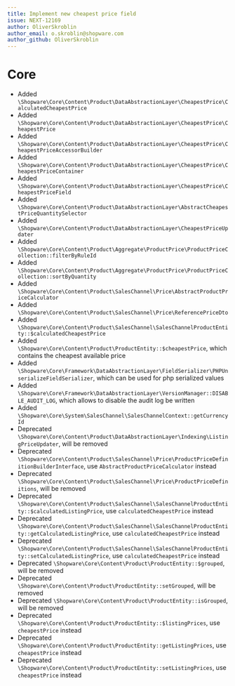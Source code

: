 ```yaml
---
title: Implement new cheapest price field
issue: NEXT-12169
author: OliverSkroblin
author_email: o.skroblin@shopware.com 
author_github: OliverSkroblin
---
```

# Core
* Added `\Shopware\Core\Content\Product\DataAbstractionLayer\CheapestPrice\CalculatedCheapestPrice`
* Added `\Shopware\Core\Content\Product\DataAbstractionLayer\CheapestPrice\CheapestPrice`
* Added `\Shopware\Core\Content\Product\DataAbstractionLayer\CheapestPrice\CheapestPriceAccessorBuilder`
* Added `\Shopware\Core\Content\Product\DataAbstractionLayer\CheapestPrice\CheapestPriceContainer`
* Added `\Shopware\Core\Content\Product\DataAbstractionLayer\CheapestPrice\CheapestPriceField`
* Added `\Shopware\Core\Content\Product\DataAbstractionLayer\AbstractCheapestPriceQuantitySelector`
* Added `\Shopware\Core\Content\Product\DataAbstractionLayer\CheapestPriceUpdater` 
* Added `\Shopware\Core\Content\Product\Aggregate\ProductPrice\ProductPriceCollection::filterByRuleId` 
* Added `\Shopware\Core\Content\Product\Aggregate\ProductPrice\ProductPriceCollection::sortByQuantity` 
* Added `\Shopware\Core\Content\Product\SalesChannel\Price\AbstractProductPriceCalculator` 
* Added `\Shopware\Core\Content\Product\SalesChannel\Price\ReferencePriceDto` 
* Added `\Shopware\Core\Content\Product\SalesChannel\SalesChannelProductEntity::$calculatedCheapestPrice`
* Added `\Shopware\Core\Content\Product\ProductEntity::$cheapestPrice`, which contains the cheapest available price
* Added `\Shopware\Core\Framework\DataAbstractionLayer\FieldSerializer\PHPUnserializeFieldSerializer`, which can be used for php serialized values
* Added `\Shopware\Core\Framework\DataAbstractionLayer\VersionManager::DISABLE_AUDIT_LOG`, which allows to disable the audit log be written
* Added `\Shopware\Core\System\SalesChannel\SalesChannelContext::getCurrencyId` 
* Deprecated `\Shopware\Core\Content\Product\DataAbstractionLayer\Indexing\ListingPriceUpdater`, will be removed
* Deprecated `\Shopware\Core\Content\Product\SalesChannel\Price\ProductPriceDefinitionBuilderInterface`, use `AbstractProductPriceCalculator` instead
* Deprecated `\Shopware\Core\Content\Product\SalesChannel\Price\ProductPriceDefinitions`, will be removed
* Deprecated `\Shopware\Core\Content\Product\SalesChannel\SalesChannelProductEntity::$calculatedListingPrice`, use `calculatedCheapestPrice` instead
* Deprecated `\Shopware\Core\Content\Product\SalesChannel\SalesChannelProductEntity::getCalculatedListingPrice`, use `calculatedCheapestPrice` instead
* Deprecated `\Shopware\Core\Content\Product\SalesChannel\SalesChannelProductEntity::setCalculatedListingPrice`, use `calculatedCheapestPrice` instead
* Deprecated `\Shopware\Core\Content\Product\ProductEntity::$grouped`, will be removed
* Deprecated `\Shopware\Core\Content\Product\ProductEntity::setGrouped`, will be removed
* Deprecated `\Shopware\Core\Content\Product\ProductEntity::isGrouped`, will be removed
* Deprecated `\Shopware\Core\Content\Product\ProductEntity::$listingPrices`, use `cheapestPrice` instead
* Deprecated `\Shopware\Core\Content\Product\ProductEntity::getListingPrices`, use `cheapestPrice` instead
* Deprecated `\Shopware\Core\Content\Product\ProductEntity::setListingPrices`, use `cheapestPrice` instead

